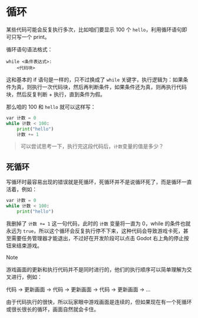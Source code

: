 # 循环

某些代码可能会反复执行多次，比如咱们要显示 100 个 `hello`，利用循环语句即可只写一个 print。

循环语句语法格式：

```
while <条件表达式>:
    <代码块>
```

这和基本的 if 语句是一样的，只不过换成了 `while` 关键字，执行逻辑为：如果条件为真，则执行一次代码块，然后再判断条件，如果条件还为真，则再执行代码块，然后反复判断 + 执行，直到条件为假。

那么咱的 100 和 `hello` 就可以这样写：

```python
var 计数 = 0
while 计数 < 100:
    print("hello")
    计数 += 1
```

> 可以尝试思考一下，执行完这段代码后，`计数`变量的值是多少？

## 死循环

写循环时最容易出现的错误就是死循环，死循环并不是说循环死了，而是循环一直活着，例如：

```python
var 计数 = 0
while 计数 < 100:
    print("hello")
```

我删掉了 `计数 += 1` 这一句代码，此时的 `计数` 变量将一直为 0，while 的条件也就永远为 `true`，所以这个循环会反复执行停不下来，这种代码会导致游戏卡死，甚至需要任务管理器才能退出，不过好在开发阶段可以点击 Godot 右上角的停止按钮来结束游戏。

> [!note] 
>
> 游戏画面的更新和执行代码并不是同时进行的，他们的执行顺序可以简单理解为交叉进行，例如：
>
> 代码 -> 更新画面 -> 代码 -> 更新画面 -> 代码 -> 更新画面 -> ...
>
> 由于代码执行的很快，所以玩家眼中游戏画面是连续的，但如果现在有一个死循环或很长很长的循环，画面自然就会卡住。